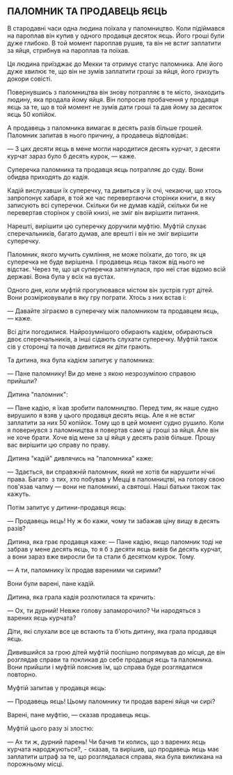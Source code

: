 ## ПАЛОМНИК ТА ПРОДАВЕЦЬ ЯЄЦЬ

В стародавні часи одна людина поїхала у паломництво.
Коли підіймався на пароплав він купив у одного продавця десяток яєць.
Його гроші були дуже глибоко.
В той момент пароплав рушив, та він не встиг заплатити за яйця, стрибнув на пароплав та поїхав.

Ця людина приїзджає до Мекки та отримує статус паломника.
Але його дуже хвилює те, що він не зумів заплатити гроші за яйця, його гризуть докори совісті.

Повернувшись з паломництва він знову потрапляє в те місто, знаходить людину, яка продала йому яйця.
Він попросив пробачення у продавця яєць за те, що в той момент не зумів дати гроші та дав йому за десяток яєць 50 копійок.

А продавець з паломника вимагає в десять разів більше грошей.
Паломник запитав в нього причину, а продавець відповідає:

— З цих десяти яєць в мене могли народитися десять курчат, з десяти курчат зараз було б десять курок, — каже.

Суперечка паломника та продавця яєць потрапляє до суду.
Вони обидва приходять до кадія.

Кадій вислухавши їх суперечку, та дивиться у їх очі, чекаючи, що хтось запропонує хабаря, в той же час перевертаючи сторінки книги, в яку записують всі суперечки.
Скільки би не думав кадій, скільки би не перевертав сторінок у своїй книзі, не зміг він вирішити питання.

Нарешті, вирішити цю суперечку доручили муфтію.
Муфтій слухає сперечальників, багато думав, але врешті і він не зміг вирішити суперечку.

Паломник, якого мучить сумління, не може поїхати, до того, як ця суперечка не буде вирішена.
І продавець яєць також від нього не відстає.
Через те, що ця суперечка затягнулася, про неї стає відомо всій державі.
Вона була у всіх на вустах.

Одного дня, коли муфтій прогулювався містом він зустрів гурт дітей.
Вони розмірковували в яку гру пограти.
Хтось з них встав і:

— Давайте зіграємо в суперечку між паломником та продавцем яєць, — каже.

Всі діти погодилися.
Найрозумнішого обирають кадієм, обираються двоє сперечальників, а інші сідають слухати суперечку.
Муфтій також сів у сторонці та почав дивитися як діти грають.

Та дитина, яка була кадієм запитує у паломника:

— Пане паломнику!
Ви до мене з якою незрозумілою справою прийшли?

Дитина "паломник":

— Пане кадію, я їхав зробити паломництво.
Перед тим, як наше судно вирушило я взяв у цього продавця десять яєць.
Але я не встиг заплатити за них 50 копійок.
Тому що в цей момент судно рушило.
Коли я повернувся з паломництва я повертав саме ці гроші за яйця.
Але він не хоче брати.
Хоче від мене за ці яйця у десять разів більше.
Прошу вас вирішити цю справу по праву.

Дитина "кадій" дивлячись на "паломника" каже:

— Здається, ви справжній паломник, який не хотів би нарушити нічиї права.
Багато  з тих, хто побував у Мецці в паломництві, на голову свою пов'язав чалму — вони не паломникі, а святоші.
Наші батьки також так кажуть.

Потім запитує у дитини-продавця яєць:

— Продавець яєць!
Ну ж бо кажи, чому ти забажав ціну вищу в десять разів?

Дитина, яка грає продавця каже:
— Пане кадію, якщо паломник тоді не забрав у мене десять яєць, то я б з десяти яєць вивів би десять курчат, а вони зараз вже виросли би та стали б десятком курок.
Тому.

— А ти, паломнику їх продав вареними чи сирими?

Вони були варені, пане кадій.

Дитина, яка грала кадія розлютилася та кричить:

— Ох, ти дурний!
Невже голову запаморочило?
Чи народяться з варених яєць курчата?

Діти, які слухали все це встають та б'ють дитину, яка грала продавця яєць.

Дивившийся за грою дітей муфтій поспішно попрямував до місця, де він розглядав справи та покликав до себе продавця яєць та паломника.
Вони прийшли і муфтій пояснив їм, що справа буде розглядатися повторно.

Муфтій запитав у продавця яєць:

— Продавець яєць!
Цьому паломнику ти продав варені яйця чи сирі?

Варені, пане муфтію, — сказав продавець яєць.

Муфтій цього разу зі злостю:

— Ах ти ж, дурний парень!
Чи бачив ти колись, що з варених яєць курчата народжуються?, - сказав, та вирішив, що продавець яєць має заплатити штраф за те, що розглядалася справа, яка була викликана на порожньому місці.

